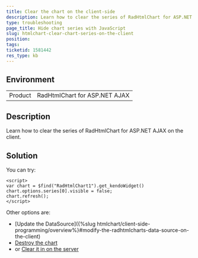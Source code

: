 ```yaml
---
title: Clear the chart on the client-side
description: Learn how to clear the series of RadHtmlChart for ASP.NET AJAX
type: troubleshooting
page_title: Hide chart series with JavaScript
slug: htmlchart-clear-chart-series-on-the-client
position: 
tags: 
ticketid: 1581442
res_type: kb
---
```


## Environment
<table>
	<tbody>
		<tr>
			<td>Product</td>
			<td>RadHtmlChart for ASP.NET AJAX</td>
		</tr>
	</tbody>
</table>


## Description
Learn how to clear the series of RadHtmlChart for ASP.NET AJAX on the client.

## Solution
You can try:

````ASP.NET
<script>
var chart = $find("RadHtmlChart1").get_kendoWidget()
chart.options.series[0].visible = false;
chart.refresh();
</script>
````

Other options are:

* [Update the DataSource]({%slug htmlchart/client-side-programming/overview%}#modify-the-radhtmlcharts-data-source-on-the-client)
* [Destroy the chart](https://docs.telerik.com/kendo-ui/api/javascript/dataviz/ui/chart/methods/destroy#destroy)
* or [Clear it in on the server](https://www.telerik.com/forums/how-do-i-clear-reset-a-chart) 

   
